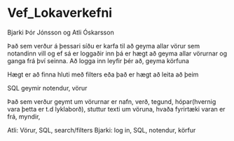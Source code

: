 # Vef_Lokaverkefni
Bjarki Þór Jónsson og Atli Óskarsson

Það sem verður á þessari síðu er karfa til að geyma allar vörur sem notandinn vill og ef sá er loggaðir inn þá er hægt að geyma allar vörurnar og ganga frá því seinna.
Að logga inn leyfir þér að, geyma körfuna

Hægt er að finna hluti með filters eða það er hægt að leita að þeim

SQL geymir notendur, vörur

Það sem verður geymt um vörurnar er nafn, verð, tegund, hópar(hvernig vara þetta er t.d lyklaborð), stuttur texti um vöruna, hvaða fyrirtæki varan er frá, myndir,

Atli: Vörur, SQL, search/filters
Bjarki: log in, SQL, notendur, körfur